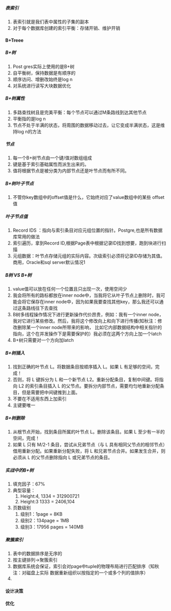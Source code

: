 ##### 表索引
1. 表索引就是我们表中属性的子集的副本
2. 对于每个数据库创建的索引平衡：存储开销、维护开销
#### B+Treee
##### B+树
1. Post gres实际上使用的是B+树
2. 自平衡树，保持数据是有顺序的
3. 顺序访问、增删改始终是log n
4. 对系统进行读写大块数据优化
##### B+树属性
1. 多路查找树且是完美平衡：每个节点可以通过M条路线到达其他节点
2. 平衡指的是log n
3. 节点不处于半满的状态，将周围的数据移动过去，让它变成半满状态，这是维持log n的方法
##### 节点
1. 每一个B+树节点由一个键/值对数组组成
2. 键是基于索引基础属性而派生出来的。
3. 值将根据节点是被分类为内部节点还是叶节点而有所不同。
##### B+树叶子节点
1. 不管你key数组中的offset值是什么，它始终对应了value数组中的某些 offset值
##### 叶子节点值
1. Record IDS ：指向与索引条目对应元组位置的指针。Postgre,也是所有数据库常用的做法
2. 索引遍历，拿到Record ID,根据Page表中根据记录ID找到想要，跑到块进行扫描
3. 元组数据：叶节点存储元组的实际内容。次级索引必须将记录ID存储为其值。商用，Oracle和sql server默认情况1
##### B树 VS B+树
1. value值可以放在任何一个位置且只出现一次，使用空间少
2. 我会将所有的路标都放在inner node中，当我将它从叶⼦节点上删除时，我可能会将它保存在inner node中，因为如果我要查找其他key，那么我还可以通过这条路线往下去查找
3. B树多线程操作情况下进行更新操作代价昂贵，例如：我有⼀个inner node，我对它进⾏某些修改。然后，我将这个修改向上和向下进⾏传播(知秋注：修改删除某⼀个inner node所带来的影响， ⽐如它内部数据结构中相关指针的指向，这个在并发操作下是需要保护的）我必须在这两个⽅向上加⼀个latch
4. B+树只需要对一个方向加latch
##### B+树插入
1. 找到正确的叶节点 L。将数据条目按顺序插入 L。如果 L 有足够的空间，完成！
2. 否则，将 L 键拆分为 L 和一个新节点 L2。重新分配条目，复制中间键。将指向 L2 的索引条目插入 L 的父节点。要拆分内部节点，需要均匀地重新分配条目，但是需要把中间键推到上面。
3. 不要在不适用东西上加索引
4. 主键要唯一
##### B+树删除
1. 从根节点开始，找到条目所属的叶节点 L。删除该条目。如果 L 至少有一半的空间，完成！
2. 如果 L 只有 M/2-1 条目，尝试从兄弟节点（与 L 具有相同父节点的相邻节点）借用重新分配。如果重新分配失败，将 L 和兄弟节点合并。如果发生合并，则必须从 L 的父节点删除指向 L 或兄弟节点的条目。
##### 实战中的B+树
1. 填充因子：67%
2. 典型容量：
	1. Height:4, 1334 = 312900721
	2. Height:3 1333 = 2406,104
3. 页数级别
	1. 级别1：1page = 8KB
	2. 级别2：134page = 1MB
	3. 级别3：17956 pages = 140MB
##### 聚簇索引
1. 表中的数据排序是无序的
2. 按主键排列->聚簇索引
3. 数据库系统会保证，索引会对page中tuple的物理布局进⾏匹配排序（知秋注：对磁盘上实际 数据重新组织以按指定的⼀个或多个列的值排序）
4. 
#### 设计决策
#### 优化
